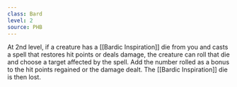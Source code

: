 ```yaml
---
class: Bard
level: 2
source: PHB
---
```


At 2nd level, if a creature has a [[Bardic Inspiration]] die from you and casts a spell that restores hit points or deals damage, the creature can roll that die and choose a target affected by the spell. Add the number rolled as a bonus to the hit points regained or the damage dealt. The [[Bardic Inspiration]] die is then lost.
